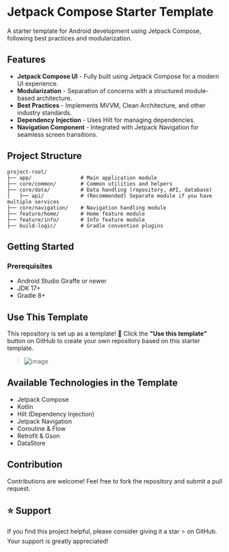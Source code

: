 # Jetpack Compose Starter Template

A starter template for Android development using Jetpack Compose, following best practices and modularization.

## Features
- **Jetpack Compose UI** - Fully built using Jetpack Compose for a modern UI experience.
- **Modularization** - Separation of concerns with a structured module-based architecture.
- **Best Practices** - Implements MVVM, Clean Architecture, and other industry standards.
- **Dependency Injection** - Uses Hilt for managing dependencies.
- **Navigation Component** - Integrated with Jetpack Navigation for seamless screen transitions.

## Project Structure
```
project-root/
├── app/                # Main application module
├── core/common/        # Common utilities and helpers
├── core/data/          # Data handling (repository, API, database)
│   ├── api/            # (Recommended) Separate module if you have multiple services
├── core/navigation/    # Navigation handling module
├── feature/home/       # Home feature module
├── feature/info/       # Info feature module
├── build-logic/        # Gradle convention plugins
```

## Getting Started
### Prerequisites
- Android Studio Giraffe or newer
- JDK 17+
- Gradle 8+

## Use This Template
This repository is set up as a template! 🚀 Click the **"Use this template"** button on GitHub to create your own repository based on this starter template.
> ![image](https://github.com/user-attachments/assets/504f2c84-f260-4c94-9123-705f1cf30d86)

## Available Technologies in the Template
- Jetpack Compose
- Kotlin
- Hilt (Dependency Injection)
- Jetpack Navigation
- Coroutine & Flow
- Retrofit & Gson
- DataStore

## Contribution
Contributions are welcome! Feel free to fork the repository and submit a pull request.

## ⭐ Support
If you find this project helpful, please consider giving it a star ⭐ on GitHub. Your support is greatly appreciated!
